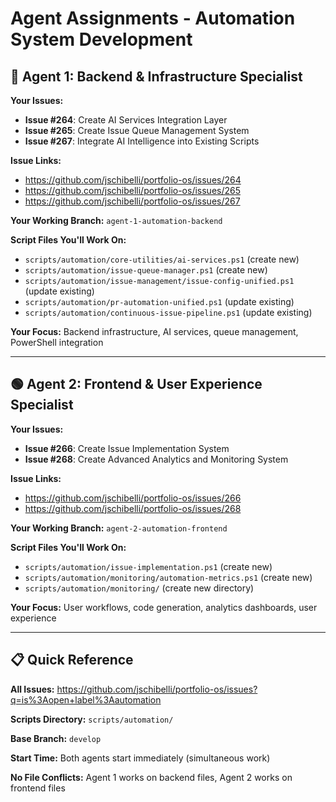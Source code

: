 # Agent Assignments - Automation System Development

## 🔴 **Agent 1: Backend & Infrastructure Specialist**

**Your Issues:**
- **Issue #264**: Create AI Services Integration Layer
- **Issue #265**: Create Issue Queue Management System  
- **Issue #267**: Integrate AI Intelligence into Existing Scripts

**Issue Links:**
- https://github.com/jschibelli/portfolio-os/issues/264
- https://github.com/jschibelli/portfolio-os/issues/265
- https://github.com/jschibelli/portfolio-os/issues/267

**Your Working Branch:** `agent-1-automation-backend`

**Script Files You'll Work On:**
- `scripts/automation/core-utilities/ai-services.ps1` (create new)
- `scripts/automation/issue-queue-manager.ps1` (create new)
- `scripts/automation/issue-management/issue-config-unified.ps1` (update existing)
- `scripts/automation/pr-automation-unified.ps1` (update existing)
- `scripts/automation/continuous-issue-pipeline.ps1` (update existing)

**Your Focus:** Backend infrastructure, AI services, queue management, PowerShell integration

---

## 🟢 **Agent 2: Frontend & User Experience Specialist**

**Your Issues:**
- **Issue #266**: Create Issue Implementation System
- **Issue #268**: Create Advanced Analytics and Monitoring System

**Issue Links:**
- https://github.com/jschibelli/portfolio-os/issues/266
- https://github.com/jschibelli/portfolio-os/issues/268

**Your Working Branch:** `agent-2-automation-frontend`

**Script Files You'll Work On:**
- `scripts/automation/issue-implementation.ps1` (create new)
- `scripts/automation/monitoring/automation-metrics.ps1` (create new)
- `scripts/automation/monitoring/` (create new directory)

**Your Focus:** User workflows, code generation, analytics dashboards, user experience

---

## 📋 **Quick Reference**

**All Issues:** https://github.com/jschibelli/portfolio-os/issues?q=is%3Aopen+label%3Aautomation

**Scripts Directory:** `scripts/automation/`

**Base Branch:** `develop`

**Start Time:** Both agents start immediately (simultaneous work)

**No File Conflicts:** Agent 1 works on backend files, Agent 2 works on frontend files